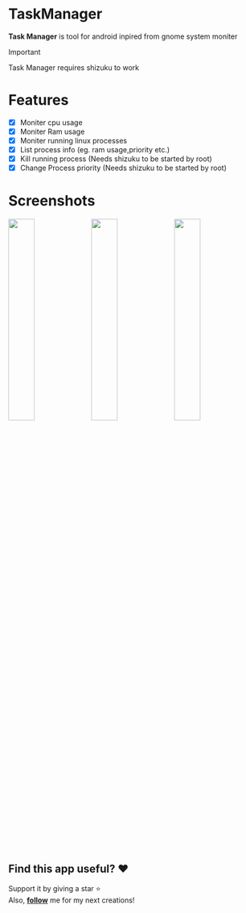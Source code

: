# TaskManager
**Task Manager** is tool for android inpired from gnome system moniter

> [!IMPORTANT]
Task Manager requires shizuku to work

# Features
- [x] Moniter cpu usage
- [x] Moniter Ram usage
- [x] Moniter running linux processes
- [x] List process info (eg. ram usage,priority etc.)
- [x] Kill running process (Needs shizuku to be started by root)
- [x] Change Process priority (Needs shizuku to be started by root)

# Screenshots
<div>
<img src="https://github.com/user-attachments/assets/079b9c68-4445-45e5-90bd-27ffcdc70e34" width="32%" />
  <img src="https://github.com/user-attachments/assets/efb62f80-8af8-47ab-82aa-7e39c2a10599" width="32%" />
    <img src="https://github.com/user-attachments/assets/63b0eba9-bd35-4515-919b-94bf0c08bfb2" width="32%" />
</div>


## Find this app useful? :heart:
Support it by giving a star :star: <br>
Also, **__[follow](https://github.com/Rohitkushvaha01)__** me for my next creations!

